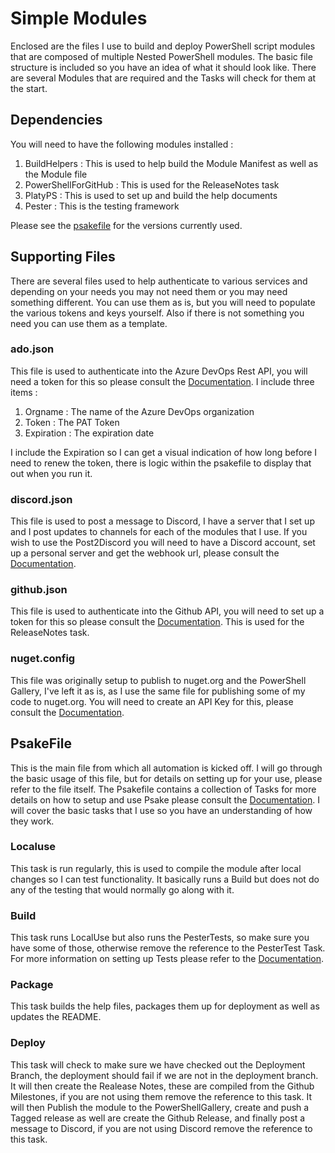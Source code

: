 # Simple Modules

Enclosed are the files I use to build and deploy PowerShell script modules that are composed of multiple Nested PowerShell modules. The basic file structure is included so you have an idea of what it should look like. There are several Modules that are required and the Tasks will check for them at the start.

## Dependencies

You will need to have the following modules installed :

 1. BuildHelpers        : This is used to help build the Module Manifest as well as the Module file
 2. PowerShellForGitHub : This is used for the ReleaseNotes task
 3. PlatyPS             : This is used to set up and build the help documents
 4. Pester              : This is the testing framework

Please see the [psakefile](psakefile.ps1) for the versions currently used.

## Supporting Files

There are several files used to help authenticate to various services and depending on your needs you may not need them or you may need something different. You can use them as is, but you will need to populate the various tokens and keys yourself. Also if there is not something you need you can use them as a template.

### ado.json

This file is used to authenticate into the Azure DevOps Rest API, you will need a token for this so please consult the [Documentation](https://learn.microsoft.com/en-us/azure/devops/organizations/accounts/use-personal-access-tokens-to-authenticate?view=azure-devops&tabs=Windows). I include three items :

1. Orgname    : The name of the Azure DevOps organization
2. Token      : The PAT Token
3. Expiration : The expiration date

I include the Expiration so I can get a visual indication of how long before I need to renew the token, there is logic within the psakefile to display that out when you run it.

### discord.json

This file is used to post a message to Discord, I have a server that I set up and I post updates to channels for each of the modules that I use. If you wish to use the Post2Discord you will need to have a Discord account, set up a personal server and get the webhook url, please consult the [Documentation](https://support.discord.com/hc/en-us/articles/228383668-Intro-to-Webhooks).

### github.json

This file is used to authenticate into the Github API, you will need to set up a token for this so please consult the [Documentation](https://docs.github.com/en/authentication/keeping-your-account-and-data-secure/creating-a-personal-access-token). This is used for the ReleaseNotes task.

### nuget.config

This file was originally setup to publish to nuget.org and the PowerShell Gallery, I've left it as is, as I use the same file for publishing some of my code to nuget.org. You will need to create an API Key for this, please consult the [Documentation](https://learn.microsoft.com/en-us/powershell/scripting/gallery/concepts/publishing-guidelines?view=powershell-7.3).

## PsakeFile

This is the main file from which all automation is kicked off. I will go through the basic usage of this file, but for details on setting up for your use, please refer to the file itself. The Psakefile contains a collection of Tasks for more details on how to setup and use Psake please consult the [Documentation](https://psake.readthedocs.io/en/latest/). I will cover the basic tasks that I use so you have an understanding of how they work.

### Localuse

This task is run regularly, this is used to compile the module after local changes so I can test functionality. It basically runs a Build but does not do any of the testing that would normally go along with it.

### Build

This task runs LocalUse but also runs the PesterTests, so make sure you have some of those, otherwise remove the reference to the PesterTest Task. For more information on setting up Tests please refer to the [Documentation](https://pester.dev/docs/quick-start).

### Package

This task builds the help files, packages them up for deployment as well as updates the README.

### Deploy

This task will check to make sure we have checked out the Deployment Branch, the deployment should fail if we are not in the deployment branch. It will then create the Realease Notes, these are compiled from the Github Milestones, if you are not using them remove the reference to this task. It will then Publish the module to the PowerShellGallery, create and push a Tagged release as well are create the Github Release, and finally post a message to Discord, if you are not using Discord remove the reference to this task.
